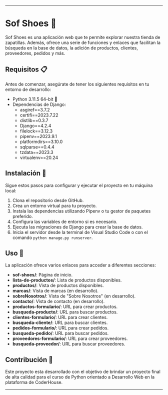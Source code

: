 
---

# Sof Shoes 👟

Sof Shoes es una aplicación web que te permite explorar nuestra tienda de zapatillas. Además, ofrece una serie de funciones y enlaces que facilitan la búsqueda en la base de datos, la adición de productos, clientes, proveedores, pedidos y más.

## Requisitos 📋

Antes de comenzar, asegúrate de tener los siguientes requisitos en tu entorno de desarrollo:

- Python 3.11.5 64-bit 🐍
- Dependencias de Django:
  - asgiref==3.7.2
  - certifi==2023.7.22
  - distlib==0.3.7
  - Django==4.2.4
  - filelock==3.12.3
  - pipenv==2023.9.1
  - platformdirs==3.10.0
  - sqlparse==0.4.4
  - tzdata==2023.3
  - virtualenv==20.24

## Instalación 🚀

Sigue estos pasos para configurar y ejecutar el proyecto en tu máquina local:

1. Clona el repositorio desde GitHub.
2. Crea un entorno virtual para tu proyecto.
3. Instala las dependencias utilizando Pipenv o tu gestor de paquetes preferido.
4. Configura las variables de entorno si es necesario.
5. Ejecuta las migraciones de Django para crear la base de datos.
6. Inicia el servidor desde la terminal de Visual Studio Code o con el comando `python manage.py runserver`.

## Uso 🌟

La aplicación ofrece varios enlaces para acceder a diferentes secciones:

- **sof-shoes/**: Página de inicio.
- **lista-de-productos/**: Lista de productos disponibles.
- **productos/**: Vista de productos disponibles.
- **marcas/**: Vista de marcas (en desarrollo).
- **sobreNosotros/**: Vista de "Sobre Nosotros" (en desarrollo).
- **contacto/**: Vista de contacto (en desarrollo).
- **productos-formulario/**: URL para crear productos.
- **busqueda-producto/**: URL para buscar productos.
- **clientes-formulario/**: URL para crear clientes.
- **busqueda-cliente/**: URL para buscar clientes.
- **pedidos-formulario/**: URL para crear pedidos.
- **busqueda-pedido/**: URL para buscar pedidos.
- **proveedores-formulario/**: URL para crear proveedores.
- **busqueda-proveedor/**: URL para buscar proveedores.

## Contribución 🤝

Este proyecto esta desarrollado con el objetivo de brindar un proyecto final de alta calidad para el curso de Python orientado a Desarrollo Web en la plataforma de CoderHouse.

---
